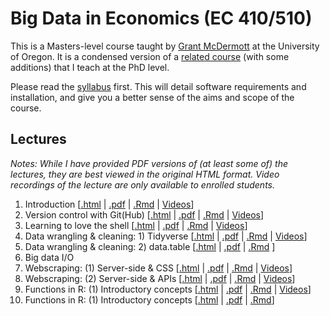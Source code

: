# Big Data in Economics (EC 410/510)

This is a Masters-level course taught by [Grant McDermott](http://grantmcdermott.com) at the University of Oregon. It is a condensed version of a [related course](https://github.com/uo-ec607/lectures) (with some additions) that I teach at the PhD level. 

Please read the [syllabus](https://github.com/uo-ec510-2020-spring/syllabus/blob/master/syllabus.pdf) first. This will detail software requirements and installation, and give you a better sense of the aims and scope of the course.

## Lectures

*Notes: While I have provided PDF versions of (at least some of) the lectures, they are best viewed in the original HTML format. Video recordings of the lecture are only available to enrolled students.*

1. Introduction \[[.html](https://raw.githack.com/uo-ec510-2020-spring/lectures/master/01-intro/01-intro.html) | [.pdf](https://github.com/uo-ec510-2020-spring/lectures/blob/master/01-intro/01-intro.pdf) | [.Rmd](https://github.com/uo-ec510-2020-spring/lectures/blob/master/01-intro/01-intro.Rmd) | [Videos](https://uoregon.hosted.panopto.com/Panopto/Pages/Sessions/List.aspx?folderID=d966ca75-06ff-48b8-9c0a-ab98005a8d7b)\]
2. Version control with Git(Hub) \[[.html](https://raw.githack.com/uo-ec510-2020-spring/lectures/master/02-git/02-git.html) | [.pdf](https://github.com/uo-ec510-2020-spring/lectures/blob/master/02-git/02-git.pdf) | [.Rmd](https://github.com/uo-ec510-2020-spring/lectures/blob/master/02-git/02-git.Rmd) | [Videos](https://uoregon.hosted.panopto.com/Panopto/Pages/Sessions/List.aspx?folderID=c73ec72d-6aaa-41de-abbb-ab98005b5114)\]
3. Learning to love the shell \[[.html](https://raw.githack.com/uo-ec510-2020-spring/lectures/master/03-shell/03-shell.html) | [.pdf](https://github.com/uo-ec510-2020-spring/lectures/blob/master/03-shell/03-shell.pdf) | [.Rmd](https://github.com/uo-ec510-2020-spring/lectures/blob/master/03-shell/03-shell.Rmd) | [Videos](https://uoregon.hosted.panopto.com/Panopto/Pages/Sessions/List.aspx?folderID=a23bc44a-42cf-4d98-90b2-ab980020b19c)\]
4. Data wrangling & cleaning: 1) Tidyverse \[[.html](https://raw.githack.com/uo-ec510-2020-spring/lectures/master/04-tidyverse/04-tidyverse.html) | [.pdf](https://github.com/uo-ec510-2020-spring/lectures/blob/master/04-tidyverse/04-tidyverse.pdf) | [.Rmd](https://github.com/uo-ec510-2020-spring/lectures/blob/master/04-tidyverse/04-tidyverse.Rmd) | [Videos](https://uoregon.hosted.panopto.com/Panopto/Pages/Sessions/List.aspx?folderID=94761c72-e861-4cbd-95d9-ab9f01280858)\]
5. Data wrangling & cleaning: 2) data.table \[[.html](https://raw.githack.com/uo-ec510-2020-spring/lectures/master/05-datatable/05-datatable.html) | [.pdf](https://github.com/uo-ec510-2020-spring/lectures/blob/master/05-datatable/05-datatable.pdf) | [.Rmd](https://github.com/uo-ec510-2020-spring/lectures/blob/master/05-datatable/05-datatable.Rmd) \]
6. Big data I/O
7. Webscraping: (1) Server-side & CSS \[[.html](https://raw.githack.com/uo-ec510-2020-spring/lectures/master/07-web-css/07-web-css.html) | [.pdf](https://github.com/uo-ec510-2020-spring/lectures/blob/master/07-web-css/07-web-css.pdf) | [.Rmd](https://github.com/uo-ec510-2020-spring/lectures/blob/master/07-web-css/07-web-css.Rmd) | [Videos](https://uoregon.hosted.panopto.com/Panopto/Pages/Sessions/List.aspx?folderID=75623618-aa30-4fce-a3e9-abad00830b97)\]
8. Webscraping: (2) Server-side & APIs \[[.html](https://raw.githack.com/uo-ec510-2020-spring/lectures/master/08-web-api/08-web-api.html) | [.pdf](https://github.com/uo-ec510-2020-spring/lectures/blob/master/08-web-api/08-web-api.pdf) | [.Rmd](https://github.com/uo-ec510-2020-spring/lectures/blob/master/08-web-api/08-web-api.Rmd) | [Videos](https://uoregon.hosted.panopto.com/Panopto/Pages/Sessions/List.aspx?folderID=2088ade2-a4d4-4e98-876c-abb20040b10a)\]
9. Functions in R: (1) Introductory concepts \[[.html](https://raw.githack.com/uo-ec510-2020-spring/lectures/master/09-funcs-intro/09-funcs-intro.html) | [.pdf](https://github.com/uo-ec510-2020-spring/lectures/blob/master/09-funcs-intro/09-funcs-intro.pdf) | [.Rmd](https://github.com/uo-ec510-2020-spring/lectures/blob/master/09-funcs-intro/09-funcs-intro.Rmd) | [Videos](https://uoregon.hosted.panopto.com/Panopto/Pages/Sessions/List.aspx?folderID=2179b8dd-0a17-4244-9a7e-abb30181f472)\]
9. Functions in R: (1) Introductory concepts \[[.html](https://raw.githack.com/uo-ec510-2020-spring/lectures/master/10-funcs-adv/10-funcs-adv.html) | [.pdf](https://github.com/uo-ec510-2020-spring/lectures/blob/master/10-funcs-adv/10-funcs-adv.pdf) | [.Rmd](https://github.com/uo-ec510-2020-spring/lectures/blob/master/10-funcs-adv/10-funcs-adv.Rmd)\]
